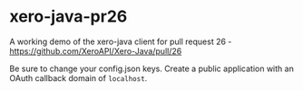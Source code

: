 # xero-java-pr26

A working demo of the xero-java client for pull request 26 - https://github.com/XeroAPI/Xero-Java/pull/26

Be sure to change your config.json keys. Create a public application with an OAuth callback domain of `localhost`.
